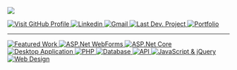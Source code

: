 <p><img align="center" src="https://github-profile-summary-cards.vercel.app/api/cards/profile-details?username=sayed-masud&theme=github"/></p>

 <p>
 <a href="https://github.com/sayed-masud/profile" target="_blank">
  <img
    alt="Visit GitHub Profile"
    src="https://img.shields.io/static/v1?label=&message=Visit GitHub Profile&color=red&style=for-the-badge"
  />
</a>
<a href="https://www.linkedin.com/in/sayedmasud/" target="_blank">
  <img
    alt="Linkedin"
    src="https://img.shields.io/badge/linkedin-0077B5?logo=linkedin&logoColor=white&style=for-the-badge"
  />
</a>
<a href="https://mail.google.com/mail/?view=cm&fs=1&to=sayedmasud69@gmail.com&su=&body=" target="_blank">
  <img
    alt="Gmail"
    src="https://img.shields.io/badge/Gmail-0077B5?logo=gmail&logoColor=red&style=for-the-badge"
  />
</a>
<a href="https://pbs.com.bd" target="_blank">
  <img
    alt="Last Dev. Project"
    src="https://img.shields.io/static/v1?label=&message=Last Dev. Project&color=lightgrey&style=for-the-badge"
  />
</a>
 <a href="https://youtu.be/ZO53KrVUCtM" target="_blank">
  <img
    alt="Portfolio"
    src="https://img.shields.io/static/v1?label=&message=Work Portfolio&color=lightgrey&style=for-the-badge"
  />
</a>
</p>


---
<p>
<a href="https://github.com/stars/sayed-masud/lists/featured-work" target="_blank">
  <img
    alt="Featured Work"
    src="https://img.shields.io/static/v1?label=&message=Featured Work&color=lightgrey"
  />
</a>

<a href="https://github.com/stars/sayed-masud/lists/asp-net-webforms-c" target="_blank">
  <img
    alt="ASP.Net WebForms"
    src="https://img.shields.io/static/v1?label=&message=ASP.Net WebForms&color=lightgrey"
  />
</a>

<a href="https://github.com/stars/sayed-masud/lists/asp-net-core-c" target="_blank">
  <img
    alt="ASP.Net Core"
    src="https://img.shields.io/static/v1?label=&message=ASP.Net Core&color=lightgrey"
  />
</a>

<a href="https://github.com/stars/sayed-masud/lists/desktop-application-winforms" target="_blank">
  <img
    alt="Desktop Application"
    src="https://img.shields.io/static/v1?label=&message=Desktop Application&color=lightgrey"
  />
</a>

<a href="https://github.com/stars/sayed-masud/lists/php-php-framework" target="_blank">
  <img
    alt="PHP"
    src="https://img.shields.io/static/v1?label=&message=PHP&color=lightgrey"
  />
</a>

<a href="https://github.com/stars/sayed-masud/lists/database-ms-sql-server-mysql" target="_blank">
  <img
    alt="Database"
    src="https://img.shields.io/static/v1?label=&message=Database&color=lightgrey"
  />
</a>

<a href="https://github.com/stars/sayed-masud/lists/api-related-work" target="_blank">
  <img
    alt="API"
    src="https://img.shields.io/static/v1?label=&message=API&color=lightgrey"
  />
</a>

<a href="https://github.com/stars/sayed-masud/lists/javascript-jquery" target="_blank">
  <img
    alt="JavaScript & jQuery"
    src="https://img.shields.io/static/v1?label=&message=JavaScript & jQuery&color=lightgrey"
  />
</a>

<a href="https://github.com/stars/sayed-masud/lists/web-design" target="_blank">
  <img
    alt="Web Design"
    src="https://img.shields.io/static/v1?label=&message=Web Design & Bootstrap&color=lightgrey"
  />
</a>
</p>




